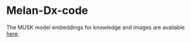# Melan-Dx-code

The MUSK model embeddings for knowledge and images are available [here](https://drive.google.com/file/d/1zEYjr8QB7oy3TK9-7HZSQq9N3pYfmLA5/view?usp=sharing).
